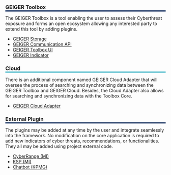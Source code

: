 <!--**
 @file
 @copyright FHNW Switzerland 2022, FHNW
 @authors JongGwan An [kman3212@gmail.com]
-->

<h3 style="box-shadow: 0px 4px 0px 0px #233c68;">GEIGER Toolbox</h3>

The GEIGER Toolbox is a tool enabling the user to assess their Cyberthreat exposure and forms an open ecosystem allowing any interested party to extend this tool by adding plugins. 

  + [GEIGER Storage](https://pub.dev/packages/geiger_localstorage)<br/>
  + [GEIGER Communication API](https://pub.dev/packages/geiger_api)<br/>
  + [GEIGER Toolbox UI](https://github.com/cyber-geiger/toolbox-ui-flutter)<br/>
  + [GEIGER Indicator](https://pub.dev/packages/toolbox_indicator_test)<br/>


<h3 style="box-shadow: 0px 4px 0px 0px #5dc0cf;">Cloud</h3>

There is an additional component named GEIGER Cloud Adapter that will oversee the process of searching and synchronizing data between the GEIGER Toolbox and GEIGER Cloud. Besides, the Cloud Adapter also allows for searching and synchronizing data with the Toolbox Core.

  + [GEIGER Cloud Adapter](https://github.com/cyber-geiger/cloud-adapter)<br/>


<h3 style="box-shadow: 0px 4px 0px 0px #233c68;">External Plugin</h3>

The plugins may be added at any time by the user and integrate seamlessly into the framework. No modification on the core application is required to add new indicators of cyber threats, recommendations, or functionalities. They all may be added using project external code.

  + [CyberRange (MI)]()<br/>
  + [KSP (MI)]()<br/>
  + [Chatbot (KPMG)]()<br/>

